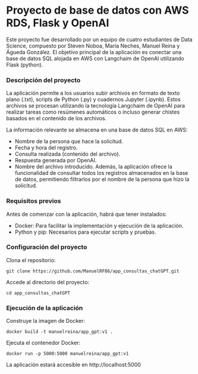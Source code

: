 # Proyecto de base de datos con AWS RDS, Flask y OpenAI

Este proyecto fue desarrollado por un equipo de cuatro estudiantes de Data Science, compuesto por Steven Noboa, María Neches, Manuel Reina y Águeda González. El objetivo principal de la aplicación es conectar una base de datos SQL alojada en AWS con Langchaim de OpenAI utilizando Flask (python).

### Descripción del proyecto
La aplicación permite a los usuarios subir archivos en formato de texto plano (.txt), scripts de Python (.py) y cuadernos Jupyter (.ipynb). Estos archivos se procesan utilizando la tecnología Langchaim de OpenAI para realizar tareas como resúmenes automáticos o incluso generar chistes basados en el contenido de los archivos.

La información relevante se almacena en una base de datos SQL en AWS:

+ Nombre de la persona que hace la solicitud.
+ Fecha y hora del registro.
+ Consulta realizada (contenido del archivo).
+ Respuesta generada por OpenAI.
+ Nombre del archivo introducido.
Además, la aplicación ofrece la funcionalidad de consultar todos los registros almacenados en la base de datos, permitiendo filtrarlos por el nombre de la persona que hizo la solicitud.

### Requisitos previos
Antes de comenzar con la aplicación, habrá que tener instalados:

+ Docker: Para facilitar la implementación y ejecución de la aplicación.
+ Python y pip: Necesarios para ejecutar scripts y pruebas.

### Configuración del proyecto
Clona el repositorio:
```
git clone https://github.com/ManuelRF86/app_consultas_chatGPT.git
```
Accede al directorio del proyecto:
```
cd app_consultas_chatGPT
```

### Ejecución de la aplicación
Construye la imagen de Docker:
```
docker build -t manuelreina/app_gpt:v1 .
```
Ejecuta el contenedor Docker:

```
docker run -p 5000:5000 manuelreina/app_gpt:v1
```

La aplicación estará accesible en http://localhost:5000